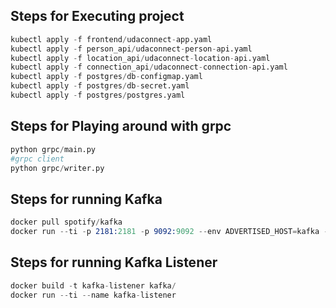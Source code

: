 ## Steps for Executing project
```s
kubectl apply -f frontend/udaconnect-app.yaml
kubectl apply -f person_api/udaconnect-person-api.yaml
kubectl apply -f location_api/udaconnect-location-api.yaml
kubectl apply -f connection_api/udaconnect-connection-api.yaml
kubectl apply -f postgres/db-configmap.yaml
kubectl apply -f postgres/db-secret.yaml
kubectl apply -f postgres/postgres.yaml
```

## Steps for Playing around with grpc 
```s
python grpc/main.py
#grpc client
python grpc/writer.py
```

## Steps for running Kafka
```s
docker pull spotify/kafka
docker run --ti -p 2181:2181 -p 9092:9092 --env ADVERTISED_HOST=kafka --env ADVERTISED_PORT=9092 spotify/kafka
```
## Steps for running Kafka Listener
```s
docker build -t kafka-listener kafka/
docker run --ti --name kafka-listener
```
